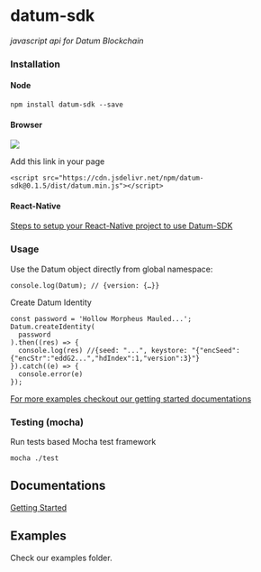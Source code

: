 # datum-sdk
*javascript api for Datum Blockchain*

### Installation

#### Node
```
npm install datum-sdk --save
```

#### Browser
[![](https://data.jsdelivr.com/v1/package/npm/datum-sdk/badge)](https://www.jsdelivr.com/package/npm/datum-sdk)

Add this link in your page

```
<script src="https://cdn.jsdelivr.net/npm/datum-sdk@0.1.5/dist/datum.min.js"></script>

```
#### React-Native
[Steps to setup your React-Native project to use Datum-SDK](docs/react-native.md)

### Usage
Use the Datum object directly from global namespace:
```
console.log(Datum); // {version: {…}}
```

Create Datum Identity
```
const password = 'Hollow Morpheus Mauled...';
Datum.createIdentity(
  password
).then((res) => {
  console.log(res) //{seed: "...", keystore: "{"encSeed":{"encStr":"eddG2...","hdIndex":1,"version":3}"}
}).catch((e) => {
  console.error(e)
});
```


[For more examples checkout our getting started documentations](https://gettingstarted.datum.org/)


### Testing (mocha)

Run tests based Mocha test framework

```
mocha ./test
```

## Documentations

[Getting Started](https://gettingstarted.datum.org/)

## Examples

Check our examples folder.
